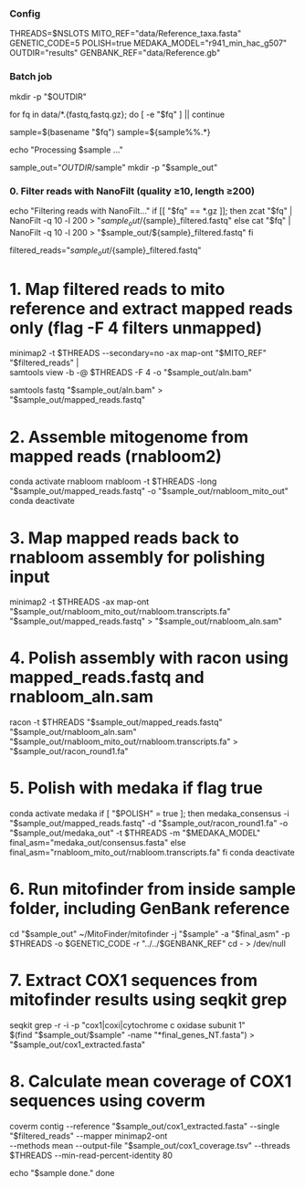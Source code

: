### Config
THREADS=$NSLOTS
MITO_REF="data/Reference_taxa.fasta"
GENETIC_CODE=5
POLISH=true
MEDAKA_MODEL="r941_min_hac_g507"
OUTDIR="results"
GENBANK_REF="data/Reference.gb"

### Batch job
mkdir -p "$OUTDIR"

for fq in data/*.{fastq,fastq.gz}; do
  [ -e "$fq" ] || continue

  sample=$(basename "$fq")
  sample=${sample%%.*}

  echo "Processing $sample ..."

  sample_out="$OUTDIR/$sample"
  mkdir -p "$sample_out"

  ### 0. Filter reads with NanoFilt (quality ≥10, length ≥200)
  echo "Filtering reads with NanoFilt..."
  if [[ "$fq" == *.gz ]]; then
    zcat "$fq" | NanoFilt -q 10 -l 200 > "$sample_out/${sample}_filtered.fastq"
  else
    cat "$fq" | NanoFilt -q 10 -l 200 > "$sample_out/${sample}_filtered.fastq"
  fi

  filtered_reads="$sample_out/${sample}_filtered.fastq"

  # 1. Map filtered reads to mito reference and extract mapped reads only (flag -F 4 filters unmapped)
  minimap2 -t $THREADS --secondary=no -ax map-ont "$MITO_REF" "$filtered_reads" | \
    samtools view -b -@ $THREADS -F 4 -o "$sample_out/aln.bam"

  samtools fastq "$sample_out/aln.bam" > "$sample_out/mapped_reads.fastq"

  # 2. Assemble mitogenome from mapped reads (rnabloom2)
  conda activate rnabloom
  rnabloom -t $THREADS -long "$sample_out/mapped_reads.fastq" -o "$sample_out/rnabloom_mito_out"
  conda deactivate

  # 3. Map mapped reads back to rnabloom assembly for polishing input
  minimap2 -t $THREADS -ax map-ont "$sample_out/rnabloom_mito_out/rnabloom.transcripts.fa" "$sample_out/mapped_reads.fastq" > "$sample_out/rnabloom_aln.sam"

  # 4. Polish assembly with racon using mapped_reads.fastq and rnabloom_aln.sam
  racon -t $THREADS "$sample_out/mapped_reads.fastq" "$sample_out/rnabloom_aln.sam" "$sample_out/rnabloom_mito_out/rnabloom.transcripts.fa" > "$sample_out/racon_round1.fa"

  # 5. Polish with medaka if flag true
  conda activate medaka
  if [ "$POLISH" = true ]; then
    medaka_consensus -i "$sample_out/mapped_reads.fastq" -d "$sample_out/racon_round1.fa" -o "$sample_out/medaka_out" -t $THREADS -m "$MEDAKA_MODEL"
    final_asm="medaka_out/consensus.fasta"
  else
    final_asm="rnabloom_mito_out/rnabloom.transcripts.fa"
  fi
  conda deactivate

  # 6. Run mitofinder from inside sample folder, including GenBank reference
  cd "$sample_out"
  ~/MitoFinder/mitofinder -j "$sample" -a "$final_asm" -p $THREADS  -o $GENETIC_CODE -r "../../$GENBANK_REF"
  cd - > /dev/null

  # 7. Extract COX1 sequences from mitofinder results using seqkit grep
  seqkit grep -r -i -p "cox1|coxi|cytochrome c oxidase subunit 1" \
    $(find "$sample_out/$sample" -name "*final_genes_NT.fasta") > "$sample_out/cox1_extracted.fasta"

  # 8. Calculate mean coverage of COX1 sequences using coverm
  coverm contig --reference "$sample_out/cox1_extracted.fasta" --single "$filtered_reads" --mapper minimap2-ont \
    --methods mean --output-file "$sample_out/cox1_coverage.tsv" --threads $THREADS --min-read-percent-identity 80

  echo "$sample done."
done
